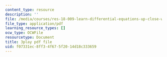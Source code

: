 ```yaml
---
content_type: resource
description: ''
file: /media/courses/res-18-009-learn-differential-equations-up-close-with-gilbert-strang-and-cleve-moler-fall-2015/f07331ec8ff34f675f2014d18c333659_FATUw506mE.pdf
file_type: application/pdf
learning_resource_types: []
ocw_type: OCWFile
resourcetype: Document
title: 3play pdf file
uid: f07331ec-8ff3-4f67-5f20-14d18c333659
---
```

